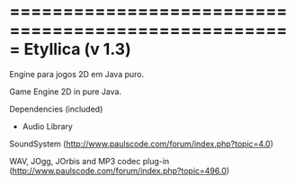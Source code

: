 =====================================================
Etyllica (v 1.3)
=====================================================

Engine para jogos 2D em Java puro.

Game Engine 2D in pure Java.

Dependencies (included)

- Audio Library

SoundSystem (http://www.paulscode.com/forum/index.php?topic=4.0)

WAV, JOgg, JOrbis and MP3 codec plug-in (http://www.paulscode.com/forum/index.php?topic=496.0)




